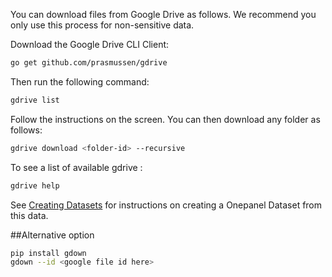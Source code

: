 You can download files from Google Drive as follows.  We recommend you only use this process for non-sensitive data.

Download the Google Drive CLI Client:
```bash
go get github.com/prasmussen/gdrive
```
Then run the following command:
```bash
gdrive list
```
Follow the instructions on the screen.
You can then download any folder as follows:
```bash
gdrive download <folder-id> --recursive
```
To see a list of available gdrive :
```bash
gdrive help
```
See [Creating Datasets](/datasets/create) for instructions on creating a Onepanel Dataset from this data.

##Alternative option  
```bash
pip install gdown
gdown --id <google file id here>
```